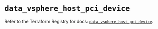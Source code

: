 # `data_vsphere_host_pci_device`

Refer to the Terraform Registry for docs: [`data_vsphere_host_pci_device`](https://registry.terraform.io/providers/vmware/vsphere/2.13.0/docs/data-sources/host_pci_device).
